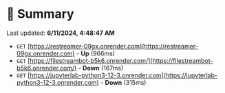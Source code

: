 # 📖 Summary
Last updated: **6/11/2024, 4:48:47 AM**

- `GET` [https://restreamer-09gx.onrender.com](https://restreamer-09gx.onrender.com) - **Up** (966ms)
- `GET` [https://filestreambot-b5k6.onrender.com/](https://filestreambot-b5k6.onrender.com/) - **Down** (167ms)
- `GET` [https://jupyterlab-python3-12-3.onrender.com](https://jupyterlab-python3-12-3.onrender.com) - **Down** (315ms)
